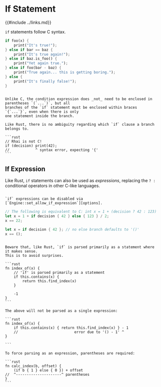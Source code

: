 If Statement
============

{{#include ../links.md}}

`if` statements follow C syntax.

```rust
if foo(x) {
    print("It's true!");
} else if bar == baz {
    print("It's true again!");
} else if baz.is_foo() {
    print("Yet again true.");
} else if foo(bar - baz) {
    print("True again... this is getting boring.");
} else {
    print("It's finally false!");
}
```

~~~admonish warning.small "Braces are mandatory"

Unlike C, the condition expression does _not_ need to be enclosed in parentheses `(`...`)`, but all
branches of the `if` statement must be enclosed within braces `{`...`}`, even when there is only
one statement inside the branch.

Like Rust, there is no ambiguity regarding which `if` clause a branch belongs to.

```rust
// Rhai is not C!
if (decision) print(42);
//            ^ syntax error, expecting '{'
```
~~~


If Expression
-------------

Like Rust, `if` statements can also be used as _expressions_, replacing the `? :` conditional
operators in other C-like languages.

~~~admonish tip.small "Tip: Disable `if` expressions"

`if` expressions can be disabled via [`Engine::set_allow_if_expression`][options].
~~~

```rust
// The following is equivalent to C: int x = 1 + (decision ? 42 : 123) / 2;
let x = 1 + if decision { 42 } else { 123 } / 2;
x == 22;

let x = if decision { 42 }; // no else branch defaults to '()'
x == ();
```

~~~admonish danger.small "Statement before expression"

Beware that, like Rust, `if` is parsed primarily as a statement where it makes sense.
This is to avoid surprises.

```rust
fn index_of(x) {
    // 'if' is parsed primarily as a statement
    if this.contains(x) {
        return this.find_index(x)
    }

    -1
}
```

The above will not be parsed as a single expression:

```rust
fn index_of(x) {
    if this.contains(x) { return this.find_index(x) } - 1
    //                          error due to '() - 1' ^
}

```

To force parsing as an expression, parentheses are required:

```rust
fn calc_index(b, offset) {
    (if b { 1 } else { 0 }) + offset
//  ^---------------------^ parentheses
}
```
~~~
